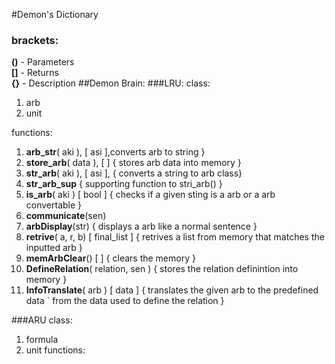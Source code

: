 #Demon's Dictionary
### brackets:
**()** - Parameters \
**[]** - Returns \
**{}** - Description
##Demon Brain:
###LRU:
class:
1. arb
2. unit

functions:
1. **arb_str**( aki ), [ asi ],converts arb to string }
2. **store_arb**( data ), [ ] { stores arb data into memory }
3. **str_arb**( aki ), [ asi ], { converts a string to arb class}
4. **str_arb_sup** { supporting function to stri_arb() }
5. **is_arb**( aki ) [ bool ] { checks if a given sting is a arb or a arb convertable }
6. **communicate**(sen)
7. **arbDisplay**(str) { displays a arb like a normal sentence }
8. **retrive**( a, r, b) [ final_list ] { retrives a list from memory that matches the inputted arb }
9. **memArbClear**() [ ] { clears the memory }
10. **DefineRelation**( relation, sen ) { stores the relation definintion into memory }
11. **InfoTranslate**( arb ) [ data ] { translates the given arb to the predefined data ` from the data used to define the relation }


###ARU
class:
1. formula
2. unit
functions:

